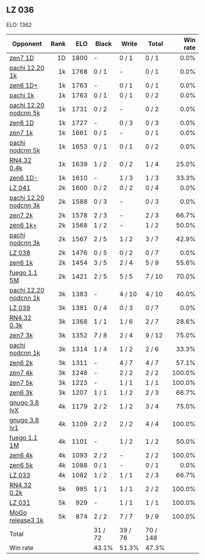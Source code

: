 ## LZ 036 ##

ELO: 1362

Opponent | Rank | ELO | Black | Write | Total | Win rate
---------|-----:|----:|-------|-------|-------|-------:
[zen7 1D](zen7%201D.md) | 1D | 1800 | - | 0 / 1 | 0 / 1 | 0.0%
[pachi 12.20 1k](pachi%2012.20%201k.md) | 1k | 1768 | 0 / 1 | - | 0 / 1 | 0.0%
[zen6 1D+](zen6%201D+.md) | 1k | 1763 | - | 0 / 1 | 0 / 1 | 0.0%
[pachi 1k](pachi%201k.md) | 1k | 1763 | 0 / 1 | 0 / 1 | 0 / 2 | 0.0%
[pachi 12.20 nodcnn 5k](pachi%2012.20%20nodcnn%205k.md) | 1k | 1731 | 0 / 2 | - | 0 / 2 | 0.0%
[zen6 1D](zen6%201D.md) | 1k | 1727 | - | 0 / 3 | 0 / 3 | 0.0%
[zen7 1k](zen7%201k.md) | 1k | 1661 | 0 / 1 | - | 0 / 1 | 0.0%
[pachi nodcnn 5k](pachi%20nodcnn%205k.md) | 1k | 1653 | 0 / 1 | 0 / 1 | 0 / 2 | 0.0%
[RN4.32 0.4k](RN4.32%200.4k.md) | 1k | 1639 | 1 / 2 | 0 / 2 | 1 / 4 | 25.0%
[zen6 1D-](zen6%201D-.md) | 1k | 1610 | - | 1 / 3 | 1 / 3 | 33.3%
[LZ 041](LZ%20041.md) | 2k | 1600 | 0 / 2 | 0 / 2 | 0 / 4 | 0.0%
[pachi 12.20 nodcnn 3k](pachi%2012.20%20nodcnn%203k.md) | 2k | 1588 | 0 / 3 | - | 0 / 3 | 0.0%
[zen7 2k](zen7%202k.md) | 2k | 1578 | 2 / 3 | - | 2 / 3 | 66.7%
[zen6 1k+](zen6%201k+.md) | 2k | 1568 | 1 / 2 | - | 1 / 2 | 50.0%
[pachi nodcnn 3k](pachi%20nodcnn%203k.md) | 2k | 1567 | 2 / 5 | 1 / 2 | 3 / 7 | 42.9%
[LZ 038](LZ%20038.md) | 2k | 1476 | 0 / 5 | 0 / 2 | 0 / 7 | 0.0%
[zen6 1k](zen6%201k.md) | 2k | 1454 | 3 / 5 | 2 / 4 | 5 / 9 | 55.6%
[fuego 1.1 5M](fuego%201.1%205M.md) | 2k | 1421 | 2 / 5 | 5 / 5 | 7 / 10 | 70.0%
[pachi 12.20 nodcnn 1k](pachi%2012.20%20nodcnn%201k.md) | 3k | 1383 | - | 4 / 10 | 4 / 10 | 40.0%
[LZ 039](LZ%20039.md) | 3k | 1381 | 0 / 4 | 0 / 3 | 0 / 7 | 0.0%
[RN4.32 0.3k](RN4.32%200.3k.md) | 3k | 1368 | 1 / 1 | 1 / 6 | 2 / 7 | 28.6%
[zen7 3k](zen7%203k.md) | 3k | 1352 | 7 / 8 | 2 / 4 | 9 / 12 | 75.0%
[pachi nodcnn 1k](pachi%20nodcnn%201k.md) | 3k | 1314 | 1 / 4 | 1 / 2 | 2 / 6 | 33.3%
[zen6 2k](zen6%202k.md) | 3k | 1311 | - | 4 / 7 | 4 / 7 | 57.1%
[zen7 4k](zen7%204k.md) | 3k | 1248 | - | 2 / 2 | 2 / 2 | 100.0%
[zen7 5k](zen7%205k.md) | 3k | 1223 | - | 1 / 1 | 1 / 1 | 100.0%
[zen6 3k](zen6%203k.md) | 3k | 1207 | 1 / 1 | 1 / 2 | 2 / 3 | 66.7%
[gnugo 3.8 lvX](gnugo%203.8%20lvX.md) | 4k | 1179 | 2 / 2 | 1 / 2 | 3 / 4 | 75.0%
[gnugo 3.8 lv1](gnugo%203.8%20lv1.md) | 4k | 1109 | 2 / 2 | 2 / 2 | 4 / 4 | 100.0%
[fuego 1.1 1M](fuego%201.1%201M.md) | 4k | 1101 | - | 1 / 2 | 1 / 2 | 50.0%
[zen6 4k](zen6%204k.md) | 4k | 1093 | 2 / 2 | - | 2 / 2 | 100.0%
[zen6 5k](zen6%205k.md) | 4k | 1088 | 0 / 1 | - | 0 / 1 | 0.0%
[LZ 033](LZ%20033.md) | 4k | 1082 | 1 / 2 | 1 / 1 | 2 / 3 | 66.7%
[RN4.32 0.2k](RN4.32%200.2k.md) | 5k | 985 | 1 / 1 | 1 / 1 | 2 / 2 | 100.0%
[LZ 031](LZ%20031.md) | 5k | 929 | - | 1 / 1 | 1 / 1 | 100.0%
[MoGo release3 1k](MoGo%20release3%201k.md) | 5k | 874 | 2 / 2 | 7 / 7 | 9 / 9 | 100.0%
Total | | | 31 / 72 | 39 / 76 | 70 / 148 | 
Win rate| | | 43.1% | 51.3% | 47.3% | 
